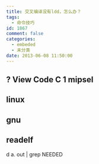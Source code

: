 ```yaml
---
title: 交叉编译没有ldd，怎么办？
tags:
  - 命令技巧
id: 1867
comment: false
categories:
  - embeded
  - 未分类
date: 2013-06-08 11:50:00
---
```


?
View Code
C
1
mipsel
-
linux
-
gnu
-
readelf
-
d a.
out
|
grep NEEDED